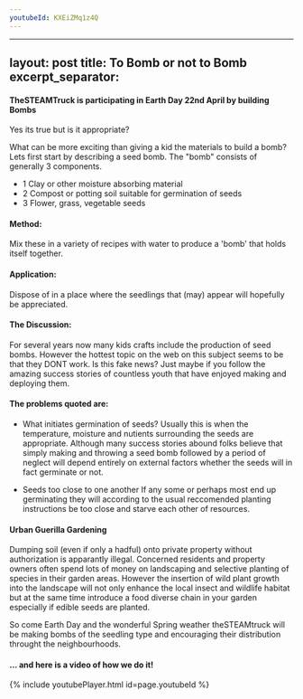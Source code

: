 ```yaml
---
youtubeId: KXEiZMq1z4Q
---
```


---
layout: post
title: To Bomb or not to Bomb
excerpt_separator: <!--more-->
---

#### TheSTEAMTruck is participating in Earth Day 22nd April by building Bombs

Yes its true but is it appropriate?

What can be more exciting than giving a kid the materials to build a bomb? 
Lets first start by describing a seed bomb.
The "bomb" consists of generally 3 components.
* 1 Clay or other moisture absorbing material
* 2 Compost or potting soil suitable for germination of seeds
* 3 Flower, grass, vegetable seeds
<!--more-->
#### Method:
Mix these in a variety of recipes with water to produce a 'bomb' that holds itself together.

#### Application:
Dispose of in a place where the seedlings that (may) appear will hopefully be appreciated.

#### The Discussion:
For several years now many kids crafts include the production of seed bombs.
However the hottest topic on the web on this subject seems to be that they DONT work.
Is this fake news? Just maybe if you follow the amazing success stories of countless youth that have enjoyed making and deploying them.

#### The problems quoted are:
* What initiates germination of seeds?
Usually this is when the temperature, moisture and nutients surrounding the seeds are appropriate.
Although many success stories abound folks believe that simply making and throwing a seed bomb followed by a period of neglect will depend entirely on external factors whether the seeds will in fact germinate or not.

* Seeds too close to one another
If any some or perhaps most end up germinating they will according to the usual reccomended planting instructions be too close and starve each other of resources.

#### Urban Guerilla Gardening
Dumping soil (even if only a hadful) onto private property without authorization is apparantly illegal.
Concerned residents and property owners often spend lots of money on landscaping and selective planting of species in their garden areas.
However the insertion of wild plant growth into the landscape will not only enhance the local insect and wildlife habitat but at the same time introduce a food diverse chain in your garden especially if edible seeds are planted.

So come Earth Day and the wonderful Spring weather theSTEAMtruck will be making bombs of the seedling type and encouraging their distribution throught the neighbourhoods.

#### ... and here is a video of how we do it!

{% include youtubePlayer.html id=page.youtubeId %}
